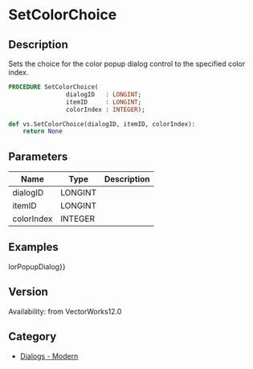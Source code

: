 # SetColorChoice

## Description
Sets the choice for the color popup dialog control to the specified color index.

```pascal
PROCEDURE SetColorChoice(
				dialogID   : LONGINT;
				itemID     : LONGINT;
				colorIndex : INTEGER);
```

```python
def vs.SetColorChoice(dialogID, itemID, colorIndex):
    return None
```

## Parameters
|Name|Type|Description|
|---|---|---|
|dialogID|LONGINT|   |
|itemID|LONGINT|   |
|colorIndex|INTEGER|   |

## Examples
lorPopupDialog}}

## Version
Availability: from VectorWorks12.0

## Category
* [Dialogs - Modern](../Categories/Dialogs%20-%20Modern.md)
